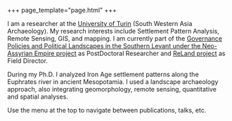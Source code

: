 +++
page_template="page.html"
+++

I am a researcher at the [University of Turin](https://unito.it) (South Western Asia Archaeology). My research interests include Settlement Pattern Analysis, Remote Sensing, GIS, and mapping. 
I am currently part of the [Governance Policies and Political Landscapes in the Southern Levant under the Neo-Assyrian Empire project](https://www.dipstudistorici.unito.it/do/progetti.pl/Show?_id=0sk8) as PostDoctoral Researcher and [ReLand project](https://github.com/ReLandProject) as Field Director.

During my Ph.D. I analyzed Iron Age settlement patterns along the Euphrates river in ancient Mesopotamia. I used a landscape archaeology approach, also integrating geomorphology, remote sensing, quantitative and spatial analyses.

Use the menu at the top to navigate between publications, talks, etc.